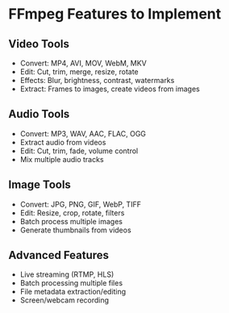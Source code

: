 # FFmpeg Features to Implement

## Video Tools
- Convert: MP4, AVI, MOV, WebM, MKV
- Edit: Cut, trim, merge, resize, rotate
- Effects: Blur, brightness, contrast, watermarks
- Extract: Frames to images, create videos from images

## Audio Tools  
- Convert: MP3, WAV, AAC, FLAC, OGG
- Extract audio from videos
- Edit: Cut, trim, fade, volume control
- Mix multiple audio tracks

## Image Tools
- Convert: JPG, PNG, GIF, WebP, TIFF
- Edit: Resize, crop, rotate, filters
- Batch process multiple images
- Generate thumbnails from videos

## Advanced Features
- Live streaming (RTMP, HLS)
- Batch processing multiple files
- File metadata extraction/editing
- Screen/webcam recording
